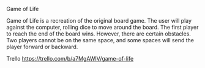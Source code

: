 Game of Life

Game of Life is a recreation of the original board game. The user will play against the computer, 
rolling dice to move around the board. The first player to reach the end of the board wins. 
However, there are certain obstacles. Two players cannot be on the same space, and some spaces will
send the player forward or backward. 

Trello
https://trello.com/b/a7MgAWlV/game-of-life
